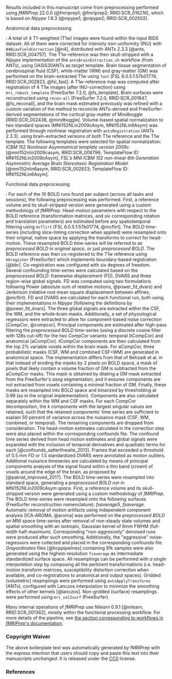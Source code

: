 
Results included in this manuscript come from preprocessing
performed using *fMRIPrep* 22.0.0
(@fmriprep1; @fmriprep2; RRID:SCR_016216),
which is based on *Nipype* 1.8.3
(@nipype1; @nipype2; RRID:SCR_002502).


Anatomical data preprocessing

: A total of 4 T1-weighted (T1w) images were found within the input
BIDS dataset.
All of them were corrected for intensity non-uniformity (INU)
with `N4BiasFieldCorrection` [@n4], distributed with ANTs 2.3.3 [@ants, RRID:SCR_004757].
The T1w-reference was then skull-stripped with a *Nipype* implementation of
the `antsBrainExtraction.sh` workflow (from ANTs), using OASIS30ANTs
as target template.
Brain tissue segmentation of cerebrospinal fluid (CSF),
white-matter (WM) and gray-matter (GM) was performed on
the brain-extracted T1w using `fast` [FSL 6.0.5.1:57b01774, RRID:SCR_002823,
@fsl_fast].
A T1w-reference map was computed after registration of
4 T1w images (after INU-correction) using
`mri_robust_template` [FreeSurfer 7.2.0, @fs_template].
Brain surfaces were reconstructed using `recon-all` [FreeSurfer 7.2.0,
RRID:SCR_001847, @fs_reconall], and the brain mask estimated
previously was refined with a custom variation of the method to reconcile
ANTs-derived and FreeSurfer-derived segmentations of the cortical
gray-matter of Mindboggle [RRID:SCR_002438, @mindboggle].
Volume-based spatial normalization to two standard spaces (MNI152NLin2009cAsym, MNI152NLin6Asym) was performed through
nonlinear registration with `antsRegistration` (ANTs 2.3.3),
using brain-extracted versions of both T1w reference and the T1w template.
The following templates were selected for spatial normalization:
*ICBM 152 Nonlinear Asymmetrical template version 2009c* [@mni152nlin2009casym, RRID:SCR_008796; TemplateFlow ID: MNI152NLin2009cAsym], *FSL's MNI ICBM 152 non-linear 6th Generation Asymmetric Average Brain Stereotaxic Registration Model* [@mni152nlin6asym, RRID:SCR_002823; TemplateFlow ID: MNI152NLin6Asym].

Functional data preprocessing

: For each of the 10 BOLD runs found per subject (across all
tasks and sessions), the following preprocessing was performed.
First, a reference volume and its skull-stripped version were generated
 using a custom
methodology of *fMRIPrep*.
Head-motion parameters with respect to the BOLD reference
(transformation matrices, and six corresponding rotation and translation
parameters) are estimated before any spatiotemporal filtering using
`mcflirt` [FSL 6.0.5.1:57b01774, @mcflirt].
The BOLD time-series (including slice-timing correction when applied)
were resampled onto their original, native space by applying
the transforms to correct for head-motion.
These resampled BOLD time-series will be referred to as *preprocessed
BOLD in original space*, or just *preprocessed BOLD*.
The BOLD reference was then co-registered to the T1w reference using
`bbregister` (FreeSurfer) which implements boundary-based registration [@bbr].
Co-registration was configured with six degrees of freedom.
Several confounding time-series were calculated based on the
*preprocessed BOLD*: framewise displacement (FD), DVARS and
three region-wise global signals.
FD was computed using two formulations following Power (absolute sum of
relative motions, @power_fd_dvars) and Jenkinson (relative root mean square
displacement between affines, @mcflirt).
FD and DVARS are calculated for each functional run, both using their
implementations in *Nipype* [following the definitions by @power_fd_dvars].
The three global signals are extracted within the CSF, the WM, and
the whole-brain masks.
Additionally, a set of physiological regressors were extracted to
allow for component-based noise correction [*CompCor*, @compcor].
Principal components are estimated after high-pass filtering the
*preprocessed BOLD* time-series (using a discrete cosine filter with
128s cut-off) for the two *CompCor* variants: temporal (tCompCor)
and anatomical (aCompCor).
tCompCor components are then calculated from the top 2% variable
voxels within the brain mask.
For aCompCor, three probabilistic masks (CSF, WM and combined CSF+WM)
are generated in anatomical space.
The implementation differs from that of Behzadi et al. in that instead
of eroding the masks by 2 pixels on BOLD space, a mask of pixels that
likely contain a volume fraction of GM is subtracted from the aCompCor masks.
This mask is obtained by dilating a GM mask extracted from the FreeSurfer's *aseg* segmentation, and it ensures components are not extracted
from voxels containing a minimal fraction of GM.
Finally, these masks are resampled into BOLD space and binarized by
thresholding at 0.99 (as in the original implementation).
Components are also calculated separately within the WM and CSF masks.
For each CompCor decomposition, the *k* components with the largest singular
values are retained, such that the retained components' time series are
sufficient to explain 50 percent of variance across the nuisance mask (CSF,
WM, combined, or temporal). The remaining components are dropped from
consideration.
The head-motion estimates calculated in the correction step were also
placed within the corresponding confounds file.
The confound time series derived from head motion estimates and global
signals were expanded with the inclusion of temporal derivatives and
quadratic terms for each [@confounds_satterthwaite_2013].
Frames that exceeded a threshold of 0.5 mm FD or
1.5 standardized DVARS were annotated as motion outliers.
Additional nuisance timeseries are calculated by means of principal components
analysis of the signal found within a thin band (*crown*) of voxels around
the edge of the brain, as proposed by [@patriat_improved_2017].
The BOLD time-series were resampled into standard space,
generating a *preprocessed BOLD run in MNI152NLin2009cAsym space*.
First, a reference volume and its skull-stripped version were generated
 using a custom
methodology of *fMRIPrep*.
The BOLD time-series were resampled onto the following surfaces
(FreeSurfer reconstruction nomenclature):
*fsaverage5*, *fsaverage*.
Automatic removal of motion artifacts using independent component analysis
[ICA-AROMA, @aroma] was performed on the *preprocessed BOLD on MNI space*
time-series after removal of non-steady state volumes and spatial smoothing
with an isotropic, Gaussian kernel of 6mm FWHM (full-width half-maximum).
Corresponding "non-aggresively" denoised runs were produced after such
smoothing.
Additionally, the "aggressive" noise-regressors were collected and placed
in the corresponding confounds file.
*Grayordinates* files [@hcppipelines] containing 91k samples were also
generated using the highest-resolution ``fsaverage`` as intermediate standardized
surface space.
All resamplings can be performed with *a single interpolation
step* by composing all the pertinent transformations (i.e. head-motion
transform matrices, susceptibility distortion correction when available,
and co-registrations to anatomical and output spaces).
Gridded (volumetric) resamplings were performed using `antsApplyTransforms` (ANTs),
configured with Lanczos interpolation to minimize the smoothing
effects of other kernels [@lanczos].
Non-gridded (surface) resamplings were performed using `mri_vol2surf`
(FreeSurfer).


Many internal operations of *fMRIPrep* use
*Nilearn* 0.9.1 [@nilearn, RRID:SCR_001362],
mostly within the functional processing workflow.
For more details of the pipeline, see [the section corresponding
to workflows in *fMRIPrep*'s documentation](https://fmriprep.readthedocs.io/en/latest/workflows.html "FMRIPrep's documentation").


### Copyright Waiver

The above boilerplate text was automatically generated by fMRIPrep
with the express intention that users should copy and paste this
text into their manuscripts *unchanged*.
It is released under the [CC0](https://creativecommons.org/publicdomain/zero/1.0/) license.

### References

